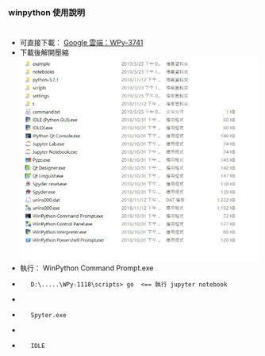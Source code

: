 ### winpython 使用說明
#
* 可直接下載： [Google 雲端：WPy-3741](https://drive.google.com/open?id=1_bBB3c9QfBnWM1VBQ9oo4XXAnPfKXez9)
* 下載後解開壓縮
![image](https://github.com/jumbokh/micropython_class/blob/master/winpython/winpython.JPG)
* 執行： WinPython Command Prompt.exe
*        D:\.....\WPy-1118\scripts> go  <== 執行 jupyter notebook
*        
*        Spyter.exe
*
*        IDLE 

